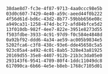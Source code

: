 
                38dae8d7-fc3e-4f87-9713-4aa0ccc98e5b
                03d0c607-7429-4e40-a59c-aeed44f0b222
                4f56d61d-bd6c-43d2-8b77-59bbb656e08c
                a949ca31-1258-474d-bc72-afd84bfce5d2
                13f010db-982f-4ee7-822e-3951e8273d55
                f503fdbe-3933-4c91-97d9-f0c584e4848d
                0a92bf92-ddd6-4a34-ae59-ac005b9834e5
                5202fca6-c3f8-438c-93e6-dde45658c5a5
                923c05a4-a492-4c01-8ab5-328e43a81925
                20169d55-35e8-4407-912b-21b3c3da05e0
                293143f6-9541-4789-80f4-1ddc11049dc8
                617090ca-6b66-4e5e-b8eb-1768c7105d01
                